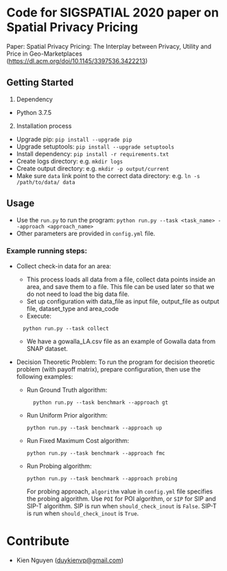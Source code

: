 # Code for SIGSPATIAL 2020 paper on Spatial Privacy Pricing
Paper: Spatial Privacy Pricing: The Interplay between Privacy, Utility and Price in Geo-Marketplaces (https://dl.acm.org/doi/10.1145/3397536.3422213)

## Getting Started
1. Dependency
  - Python 3.7.5

2.	Installation process
  - Upgrade pip: `pip install --upgrade pip`
  - Upgrade setuptools: `pip install --upgrade setuptools`
  - Install dependency: `pip install -r requirements.txt`
  - Create logs directory: e.g. `mkdir logs`
  - Create output directory: e.g. `mkdir -p output/current`
  - Make sure `data` link point to the correct data directory: e.g. `ln -s /path/to/data/ data`

## Usage
- Use the `run.py` to run the program: `python run.py --task <task_name> --approach <approach_name>`
- Other parameters are provided in `config.yml` file.


### Example running steps:
- Collect check-in data for an area: 
  - This process loads all data from a file, collect data points inside an area, and save them to a file.
  This file can be used later so that we do not need to load the big data file.
  - Set up configuration with data_file as input file, output_file as output file, dataset_type and area_code
  - Execute:
  ```
    python run.py --task collect
  ```
  - We have a gowalla_LA.csv file as an example of Gowalla data from SNAP dataset.
  
- Decision Theoretic Problem:
  To run the program for decision theoretic problem (with payoff matrix), prepare configuration, 
  then use the following examples:
  - Run Ground Truth algorithm:
    ```
      python run.py --task benchmark --approach gt
    ```
  - Run Uniform Prior algorithm:
    ```
    python run.py --task benchmark --approach up
    ```
  - Run Fixed Maximum Cost algorithm:
    ```
    python run.py --task benchmark --approach fmc
    ```
  - Run Probing algorithm:
    ```
    python run.py --task benchmark --approach probing
    ```
    For probing approach, `algorithm` value in `config.yml` file specifies the probing algorithm. 
    Use `POI` for POI algorithm, or `SIP` for SIP and SIP-T algorithm. SIP is run when `should_check_inout` is `False`. 
    SIP-T is run when `should_check_inout` is `True`.  
  
# Contribute
- Kien Nguyen (duykienvp@gmail.com)
